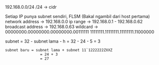 192.168.0.0/24
/24 -> cidr

Setiap IP punya subnet sendiri, 
FLSM (Bakal ngambil dari host pertama)
network address -> 192.168.0.0
ip range -> 192.168.0.1 - 192.168.0.62
broadcast address -> 192.168.0.63
wildcard -> 
00000000.00000000.00000000.00111111
11111111.11111111.11111111.11000000


subnet = 32 - subnet lama - h
	      = 32 - 24 - 5
	      = 3

	subnet baru = subnet lama + subnet 11`1222222ZXXZ
					= 24 + 3
					= 27


